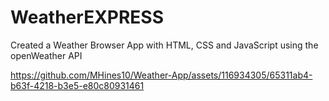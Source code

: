 # WeatherEXPRESS

Created a Weather Browser App with HTML, CSS and JavaScript using the openWeather API




https://github.com/MHines10/Weather-App/assets/116934305/65311ab4-b63f-4218-b3e5-e80c80931461

